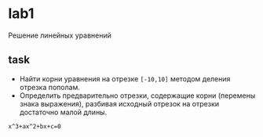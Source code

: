 # lab1
Решение линейных уравнений

## task
* Найти корни уравнения на отрезке `[-10,10]` методом деления отрезка пополам.
* Определить предварительно отрезки, содержащие корни (перемены знака выражения), разбивая исходный отрезок на отрезки достаточно малой длины.

```
x^3+ax^2+bx+c=0
```
